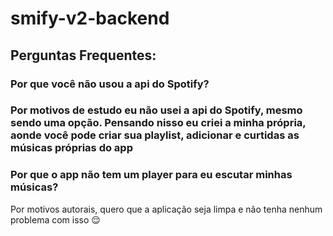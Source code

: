 # smify-v2-backend

<div>
<h2>Perguntas Frequentes:</h2>
<h3>Por que você não usou a api do Spotify?<h3>
<p>Por motivos de estudo eu não usei a api do Spotify, mesmo sendo uma opção. Pensando nisso eu criei a minha própria, aonde você pode criar sua playlist, adicionar e curtidas as músicas próprias do app</p>
<h3>Por que o app não tem um player para eu escutar minhas músicas?</h3>
<p>Por motivos autorais, quero que a aplicação seja limpa e não tenha nenhum problema com isso 😌</p>
</div>


